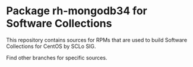 # Package rh-mongodb34 for Software Collections

This repository contains sources for RPMs that are used
to build Software Collections for CentOS by SCLo SIG.

Find other branches for specific sources.
